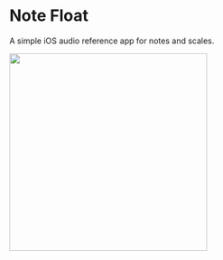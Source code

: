# Note Float
A simple iOS audio reference app for notes and scales.

<img src="https://user-images.githubusercontent.com/74397370/117739431-34524000-b1b3-11eb-9820-ba828548a55a.png" width="350"/>
